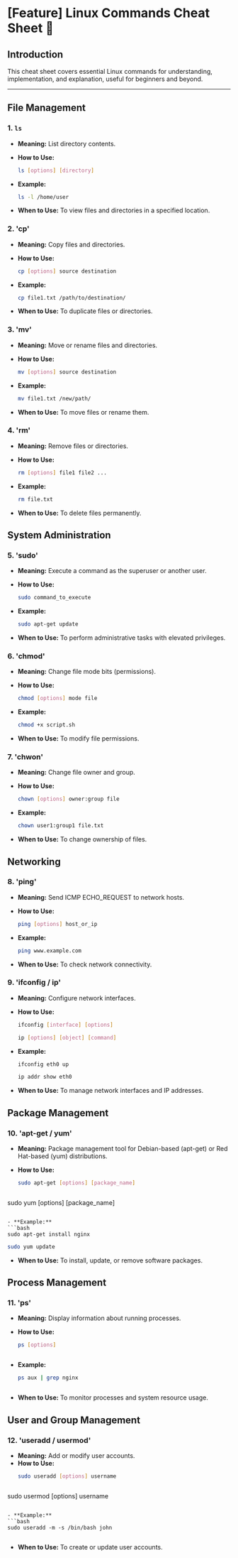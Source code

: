 # [Feature] Linux Commands Cheat Sheet 🐧

## Introduction

This cheat sheet covers essential Linux commands for understanding, implementation, and explanation, useful for beginners and beyond.

---

## File Management

### 1. `ls`

- **Meaning:** List directory contents.
- **How to Use:**
  ```bash
  ls [options] [directory]
  ```
- **Example:**
  ```bash
  ls -l /home/user
  ```

- **When to Use:**
  To view files and directories in a specified location.

### 2. 'cp'
- **Meaning:**
  Copy files and directories.    

- **How to Use:**
  ```bash
  cp [options] source destination
  ```
- **Example:**
  ```bash
  cp file1.txt /path/to/destination/
  ```
- **When to Use:**
  To duplicate files or directories.  


### 3. 'mv'
- **Meaning:**
  Move or rename files and directories.    

- **How to Use:**
  ```bash
  mv [options] source destination

  ```
- **Example:**
  ```bash
  mv file1.txt /new/path/

  ```
- **When to Use:**
  To move files or rename them. 


### 4. 'rm'
- **Meaning:**
  Remove files or directories.   

- **How to Use:**
  ```bash
  rm [options] file1 file2 ...

  ```
- **Example:**
  ```bash
  rm file.txt

  ```
- **When to Use:**
  To delete files permanently.  


## System Administration 

### 5. 'sudo'
- **Meaning:**
  Execute a command as the superuser or another user.   

- **How to Use:**
  ```bash
  sudo command_to_execute

  ```
- **Example:**
  ```bash
  sudo apt-get update

  ```
- **When to Use:**
  To perform administrative tasks with elevated privileges.  

### 6. 'chmod'
- **Meaning:**
  Change file mode bits (permissions).   

- **How to Use:**
  ```bash
  chmod [options] mode file


  ```
- **Example:**
  ```bash
  chmod +x script.sh


  ```
- **When to Use:**
  To modify file permissions.

### 7. 'chwon'
- **Meaning:**
  Change file owner and group.

- **How to Use:**
  ```bash
  chown [options] owner:group file


  ```
- **Example:**
  ```bash
  chown user1:group1 file.txt


  ```
- **When to Use:**
  To change ownership of files.

## Networking    

### 8. 'ping'
- **Meaning:**
  Send ICMP ECHO_REQUEST to network hosts.  

- **How to Use:**
  ```bash
  ping [options] host_or_ip


  ```
- **Example:**
  ```bash
  ping www.example.com


  ```
- **When to Use:**
  To check network connectivity.  


### 9. 'ifconfig / ip'
- **Meaning:**
  Configure network interfaces.

- **How to Use:**
  ```bash
  ifconfig [interface] [options]
  ```
  ```bash
  ip [options] [object] [command]
  ```

- **Example:**
  ```bash
  ifconfig eth0 up
  ```
  ```bash
  ip addr show eth0
  ```
- **When to Use:**
  To manage network interfaces and IP addresses.

## Package Management

### 10. 'apt-get / yum'
- **Meaning:**
  Package management tool for Debian-based (apt-get) or Red Hat-based (yum) distributions.

- **How to Use:**
  ```bash
  sudo apt-get [options] [package_name]

  ```
  ```bash
 sudo yum [options] [package_name]

  ```

- **Example:**
  ```bash
  sudo apt-get install nginx

  ```
  ```bash
 sudo yum update

  ```
- **When to Use:**
  To install, update, or remove software packages.

## Process Management

### 11. 'ps'
- **Meaning:**
  Display information about running processes.

- **How to Use:**
  ```bash
  ps [options]



  ```
- **Example:**
  ```bash
  ps aux | grep nginx



  ```
- **When to Use:**
  To monitor processes and system resource usage.

## User and Group Management
### 12. 'useradd / usermod'
- **Meaning:**
  Add or modify user accounts.
- **How to Use:**
  ```bash
  sudo useradd [options] username


  ```
  ```bash
 sudo usermod [options] username


  ```

- **Example:**
  ```bash
  sudo useradd -m -s /bin/bash john


  ```
  
- **When to Use:**
  To create or update user accounts.
